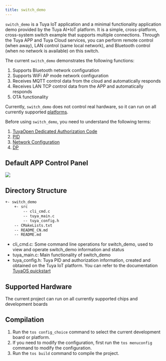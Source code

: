 ```yaml
---
title: switch_demo
---
```


`switch_demo` is a Tuya IoT application and a minimal functionality application demo provided by the Tuya AI+IoT platform. It is a simple, cross-platform, cross-system switch example that supports multiple connections. Through the Tuya APP and Tuya Cloud services, you can perform remote control (when away), LAN control (same local network), and Bluetooth control (when no network is available) on this switch.

The current `switch_demo` demonstrates the following functions:
1. Supports Bluetooth network configuration
2. Supports WiFi AP mode network configuration
3. Receives MQTT control data from the cloud and automatically responds
4. Receives LAN TCP control data from the APP and automatically responds
5. OTA functionality

Currently, `switch_demo` does not control real hardware, so it can run on all currently supported [platforms](../../about-tuyaopen.md#supported-platform-list).

Before using `switch_demo`, you need to understand the following terms:
1. [TuyaOpen Dedicated Authorization Code](../../quick-start/index.md#tuyaopen-dedicated-authorization-code)
2. [PID](../../quick-start/index.md#pid)
3. [Network Configuration](../../quick-start/device-network-configuration.md)
4. [DP](../../applications/index.md#dp)

## Default APP Control Panel

![](https://images.tuyacn.com/fe-static/docs/img/0e155d73-1042-4d9f-8886-024d89ad16b2.png)

## Directory Structure

```sh
+- switch_demo
    +- src
        -- cli_cmd.c
        -- tuya_main.c
        -- tuya_config.h
    -- CMakeLists.txt
    -- README_CN.md
    -- README.md
```

- cli_cmd.c: Some command line operations for switch_demo, used to view and operate switch_demo information and status
- tuya_main.c: Main functionality of switch_demo
- tuya_config.h: Tuya PID and authorization information, created and obtained on the Tuya IoT platform. You can refer to the documentation [TuyaOS quickstart](https://developer.tuya.com/en/docs/iot-device-dev/application-creation?id=Kbxw7ket3aujc)

## Supported Hardware

The current project can run on all currently supported chips and development boards

## Compilation

1. Run the `tos config_choice` command to select the current development board or platform.
2. If you need to modify the configuration, first run the `tos menuconfig` command to modify the configuration.
3. Run the `tos build` command to compile the project.
